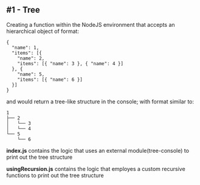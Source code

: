 ## #1 - Tree
Creating a function within the NodeJS environment that accepts an hierarchical  object of format:

```
{
  "name": 1,
  "items": [{
    "name": 2,
    "items": [{ "name": 3 }, { "name": 4 }]
  }, {
    "name": 5,
    "items": [{ "name": 6 }]
  }]
}
```
and would return a tree-like structure in the console; with format similar to:

```
1
├── 2
│   └── 3
│   └── 4
└── 5
    └── 6
```

**index.js** contains the logic that uses an external module(tree-console) to print out the tree structure

**usingRecursion.js** contains the logic that employes a custom recursive functions to print out the tree structure
